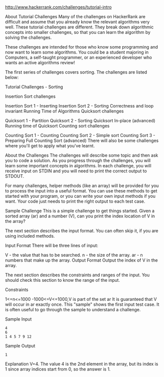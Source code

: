 http://www.hackerrank.com/challenges/tutorial-intro

About Tutorial Challenges 
Many of the challenges on HackerRank are difficult and assume that you already know the relevant algorithms very well. These tutorial challenges are different. They break down algorithmic concepts into smaller challenges, so that you can learn the algorithm by solving the challenges.

These challenges are intended for those who know some programming and now want to learn some algorithms. You could be a student majoring in Computers, a self-taught programmer, or an experienced developer who wants an active algorithms review!

The first series of challenges covers sorting. The challenges are listed below:

Tutorial Challenges - Sorting

Insertion Sort challenges

Insertion Sort 1 - Inserting
Insertion Sort 2 - Sorting
Correctness and loop invariant
Running Time of Algorithms
Quicksort challenges

Quicksort 1 - Partition
Quicksort 2 - Sorting
Quicksort In-place (advanced)
Running time of Quicksort
Counting sort challenges

Counting Sort 1 - Counting
Counting Sort 2 - Simple sort
Counting Sort 3 - Preparing
Full Counting Sort (advanced)
There will also be some challenges where you'll get to apply what you've learnt.

About the Challenges 
The challenges will describe some topic and then ask you to code a solution. As you progress through the challenges, you will learn some important concepts in algorithms. In each challenge, you will receive input on STDIN and you will need to print the correct output to STDOUT.

For many challenges, helper methods (like an array) will be provided for you to process the input into a useful format. You can use these methods to get started with your program, or you can write your own input methods if you want. Your code just needs to print the right output to each test case.

Sample Challenge 
This is a simple challenge to get things started. Given a sorted array (ar) and a number (V), can you print the index location of V in the array?

The next section describes the input format. You can often skip it, if you are using included methods.

Input Format 
There will be three lines of input:

V - the value that has to be searched.
n - the size of the array.
ar - n numbers that make up the array.
Output Format 
Output the index of V in the array.

The next section describes the constraints and ranges of the input. You should check this section to know the range of the input.

Constraints

1<=n<=1000
-1000<=V<=1000,V is part of the set ar
It is guaranteed that V will occur in ar exactly once.
This "sample" shows the first input test case. It is often useful to go through the sample to understand a challenge.

Sample Input
```
4
6
1 4 5 7 9 12
```
Sample Output
```
1
```
Explanation 
V=4. The value 4 is the 2nd element in the array, but its index is 1 since array indices start from 0, so the answer is 1.